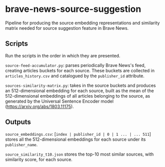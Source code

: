 # brave-news-source-suggestion

Pipeline for producing the source embedding representations and similarity matrix needed for source suggestion feature in Brave News.

## Scripts
Run the scripts in the order in which they are presented.

`source-feed-accumulator.py`: parses periodically Brave News's feed, creating articles buckets for each source. These buckets are collected in `articles_history.csv` and catalogued by the `publisher_id` attribute.

`sources-similarity-matrix.py`: takes in the source buckets and produces an 512-dimensional embedding for each source, built as the mean of the 512-dimensional embeddings of all articles belonging to the source, as generated by the Universal Sentence Encoder model (https://arxiv.org/abs/1803.11175).

## Outputs

`source_embeddings.csv`: [`index | publisher_id | 0 | 1 ... | ... 511`]  stores all the 512-dimensional embeddings for each source under its `publisher_name`.

`source_similarity_t10.json` stores the top-10 most similar sources, with similarity score, for each source.

